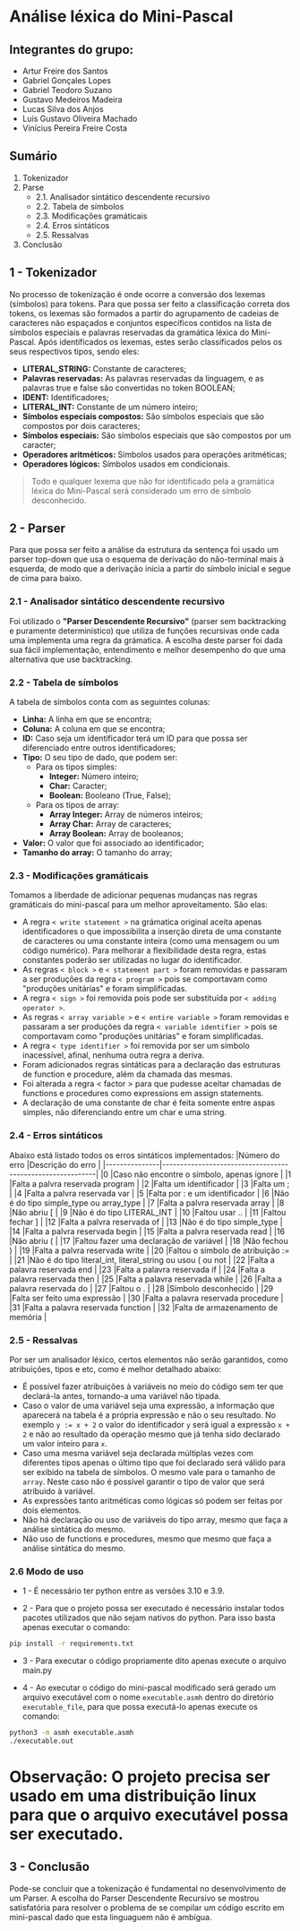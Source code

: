 # Análise léxica do Mini-Pascal

## Integrantes do grupo:

- Artur Freire dos Santos
- Gabriel Gonçales Lopes
- Gabriel Teodoro Suzano
- Gustavo Medeiros Madeira
- Lucas Silva dos Anjos
- Luís Gustavo Oliveira Machado
- Vinícius Pereira Freire Costa

## Sumário

1. Tokenizador
2. Parse
    * 2.1. Analisador sintático descendente recursivo
    * 2.2. Tabela de símbolos
    * 2.3. Modificações gramáticais
    * 2.4. Erros sintáticos
    * 2.5. Ressalvas
3. Conclusão

## 1 - Tokenizador
No processo de tokenização é onde ocorre a conversão dos lexemas (símbolos) para tokens. Para que possa ser feito a classificação correta dos tokens, os lexemas são formados a partir do agrupamento de cadeias de caracteres não espaçados e conjuntos específicos contidos na lista de símbolos especiais e palavras reservadas da gramática léxica do Mini-Pascal. Após identificados os lexemas, estes serão classificados pelos os seus respectivos tipos, sendo eles:

- **LITERAL_STRING:** Constante de caracteres;
- **Palavras reservadas:** As palavras reservadas da linguagem, e as palavras true e false são convertidas no token BOOLEAN;
- **IDENT:** Identificadores;
- **LITERAL_INT:** Constante de um número inteiro;
- **Símbolos especiais compostos:** São símbolos especiais que são compostos por dois caracteres;
- **Símbolos especiais:** São símbolos especiais que são compostos por um caracter;
- **Operadores aritméticos:** Símbolos usados para operações aritméticas;
- **Operadores lógicos:** Símbolos usados em condicionais.

> Todo e qualquer lexema que não for identificado pela a gramática léxica do Mini-Pascal será considerado um erro de símbolo desconhecido.

## 2 - Parser
Para que possa ser feito a análise da estrutura da sentença foi usado um parser top-down que usa o esquema de derivação do não-terminal mais à esquerda, de modo que a derivação inicia a partir do símbolo inicial e segue de cima para baixo.

### 2.1 - Analisador sintático descendente recursivo
Foi utilizado o **"Parser Descendente Recursivo"** (parser sem backtracking e puramente determinístico) que utiliza de funções recursivas onde cada uma implementa uma regra da grámatica. A escolha deste parser foi dada sua fácil implementação, entendimento e melhor desempenho do que uma alternativa que use backtracking.

### 2.2 - Tabela de símbolos
A tabela de símbolos conta com as seguintes colunas:
- **Linha:** A linha em que se encontra;
- **Coluna:** A coluna em que se encontra;
- **ID:** Caso seja um identificador terá um ID para que possa ser diferenciado entre outros identificadores;
- **Tipo:** O seu tipo de dado, que podem ser: 
    - Para os tipos simples: 
        - **Integer:** Número inteiro;
        - **Char:** Caracter;
        - **Boolean:** Booleano (True, False);
    - Para os tipos de array: 
        - **Array Integer:** Array de números inteiros;
        - **Array Char:** Array de caracteres;
        - **Array Boolean:** Array de booleanos;
- **Valor:** O valor que foi associado ao identificador;
- **Tamanho do array:** O tamanho do array;

### 2.3 - Modificações gramáticais
Tomamos a liberdade de adicionar pequenas mudanças nas regras gramáticais do mini-pascal para um melhor aproveitamento. São elas:
- A regra `< write statement >` na grámatica original aceita apenas identificadores o que impossibilita a inserção direta de uma constante de caracteres ou uma constante inteira (como uma mensagem ou um código numérico). Para melhorar a flexibilidade desta regra, estas constantes poderão ser utilizadas no lugar do identificador.
- As regras `< block >` e `< statement part >` foram removidas e passaram a ser produções da regra `< program >` pois se comportavam como "produções unitárias" e foram simplificadas.
- A regra `< sign >` foi removida pois pode ser substituída por `< adding operator >`.
- As regras `< array variable >` e `< entire variable >` foram removidas e passaram a ser produções da regra `< variable identifier >` pois se comportavam como "produções unitárias" e foram simplificadas.
- A regra `< type identifier >` foi removida por ser um símbolo inacessível, afinal, nenhuma outra regra a deriva.
- Foram adicionados regras sintáticas para a declaração das estruturas de function e procedure, além da chamada das mesmas.
- Foi alterada a regra < factor > para que pudesse aceitar chamadas de functions e procedures como expressions em assign statements.
- A declaração de uma constante de char é feita somente entre aspas simples, não diferenciando entre um char e uma string.

### 2.4 - Erros sintáticos
Abaixo está listado todos os erros sintáticos implementados:
|Número do erro |Descrição do erro                                          |
|---------------|-----------------------------------------------------------|
|0              |Caso não encontre o símbolo, apenas ignore                 |
|1              |Falta a palvra reservada program                           |
|2              |Falta um identificador                                     |
|3              |Falta um ;                                                 |
|4              |Falta a palvra reservada var                               |
|5              |Falta por : e um identificador                             |
|6              |Não é do tipo simple_type ou array_type                    |
|7              |Falta a palvra reservada array                             |
|8              |Não abriu [                                                |
|9              |Não é do tipo LITERAL_INT                                  |
|10             |Faltou usar ..                                             |
|11             |Faltou fechar ]                                            |
|12             |Falta a palvra reservada of                                |
|13             |Não é do tipo simple_type                                  |
|14             |Falta a palvra reservada begin                             |
|15             |Falta a palvra reservada read                              |
|16             |Não abriu (                                                |
|17             |Faltou fazer uma declaração de variável                    |
|18             |Não fechou )                                               |
|19             |Falta a palvra reservada write                             |
|20             |Faltou o símbolo de atribuição :=                          |
|21             |Não é do tipo literal_int, literal_string ou usou ( ou not |
|22             |Falta a palavra reservada end                              |
|23             |Falta a palavra reservada if                               |
|24             |Falta a palavra reservada then                             |
|25             |Falta a palavra reservada while                            |
|26             |Falta a palavra reservada do                               |
|27             |Faltou o .                                                 |
|28             |Símbolo desconhecido                                       |
|29             |Falta ser feito uma expressão                              |
|30             |Falta a palavra reservada procedure                        |
|31             |Falta a palavra reservada function                         |
|32             |Falta de armazenamento de memória                          |

### 2.5 - Ressalvas
Por ser um analisador léxico, certos elementos não serão garantidos, como atribuições, tipos e etc, como é melhor detalhado abaixo: 
- É possível fazer atribuições à variáveis no meio do código sem ter que declará-la antes, tornando-a uma variável não tipada.
- Caso o valor de uma variável seja uma expressão, a informação que aparecerá na tabela é a própria expressão e não o seu resultado. No exemplo `y := x + 2` o valor do identificador `y` será igual a expressão `x + 2` e não ao resultado da operação mesmo que já tenha sido declarado um valor inteiro para `x`.
- Caso uma mesma variável seja declarada múltiplas vezes com diferentes tipos apenas o último tipo que foi declarado será válido para ser exibido na tabela de símbolos. O mesmo vale para o tamanho de `array`. Neste caso não é possível garantir o tipo de valor que será atríbuido à variável.
- As expressões tanto aritméticas como lógicas só podem ser feitas por dois elementos.
- Não há declaração ou uso de variáveis do tipo array, mesmo que faça a análise sintática do mesmo.
- Não uso de functions e procedures, mesmo que mesmo que faça a análise sintática do mesmo.

### 2.6 Modo de uso
- 1 - É necessário ter python entre as versões 3.10 e 3.9.

- 2 - Para que o projeto possa ser executado é necessário instalar todos pacotes utilizados que não sejam nativos do python. Para isso basta apenas executar o comando:

```sh
pip install -r requirements.txt
```
- 3 - Para executar o código propriamente dito apenas execute o arquivo main.py

- 4 - Ao executar o código do mini-pascal modificado será gerado um arquivo executável com o nome ```executable.asmh``` dentro do diretório ```executable_file```, para que possa executá-lo apenas execute os comando: 
```sh
python3 -m asmh executable.asmh
./executable.out
```

# Observação: O projeto precisa ser usado em uma distribuição linux para que o arquivo executável possa ser executado.

## 3 - Conclusão
Pode-se concluir que a tokenização é fundamental no desenvolvimento de um Parser. A escolha do Parser Descendente Recursivo se mostrou satisfatória para resolver o problema de se compilar um código escrito em mini-pascal dado que esta linguaguem não é ambígua.
